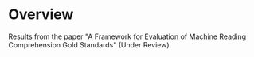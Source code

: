 # Overview
Results from the paper "A Framework for Evaluation of Machine Reading Comprehension
Gold Standards" (Under Review).
